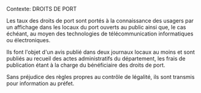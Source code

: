 Contexte: DROITS DE PORT

Les taux des droits de port sont portés à la connaissance des usagers par un affichage dans les locaux du port ouverts au public ainsi que, le cas échéant, au moyen des technologies de télécommunication informatiques ou électroniques.

Ils font l'objet d'un avis publié dans deux journaux locaux au moins et sont publiés au recueil des actes administratifs du département, les frais de publication étant à la charge du bénéficiaire des droits de port.

Sans préjudice des règles propres au contrôle de légalité, ils sont transmis pour information au préfet.